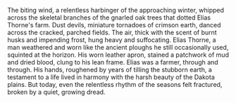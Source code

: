 The biting wind, a relentless harbinger of the approaching winter, whipped across the skeletal branches of the gnarled oak trees that dotted Elias Thorne's farm.  Dust devils, miniature tornadoes of crimson earth, danced across the cracked, parched fields.  The air, thick with the scent of burnt husks and impending frost, hung heavy and suffocating.  Elias Thorne, a man weathered and worn like the ancient ploughs he still occasionally used, squinted at the horizon.  His worn leather apron, stained a patchwork of mud and dried blood, clung to his lean frame.  Elias was a farmer, through and through.  His hands, roughened by years of tilling the stubborn earth, a testament to a life lived in harmony with the harsh beauty of the Dakota plains. But today, even the relentless rhythm of the seasons felt fractured, broken by a quiet, growing dread.

